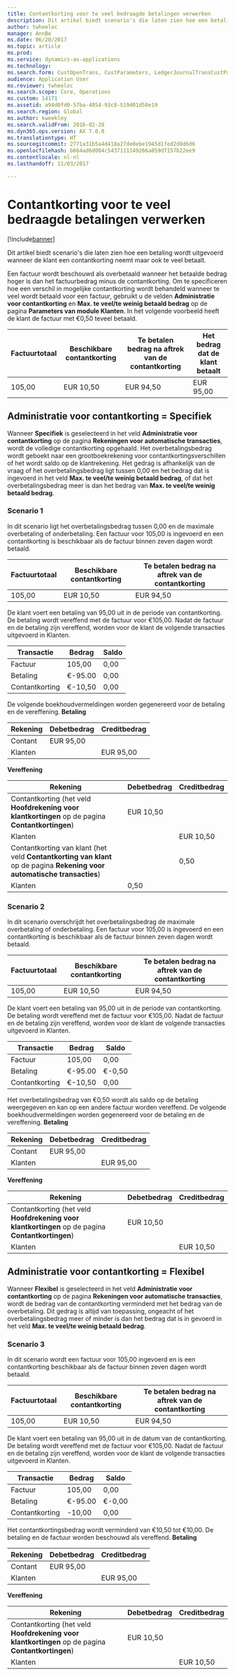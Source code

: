 ```yaml
---
title: Contantkorting voor te veel bedraagde betalingen verwerken
description: Dit artikel biedt scenario's die laten zien hoe een betaling wordt uitgevoerd wanneer de klant een contantkorting neemt maar ook te veel betaalt.
author: twheeloc
manager: AnnBe
ms.date: 06/20/2017
ms.topic: article
ms.prod: 
ms.service: dynamics-ax-applications
ms.technology: 
ms.search.form: CustOpenTrans, CustParameters, LedgerJournalTransCustPaym, LedgerJournalTransVendPaym, VendOpenTrans, VendParameters
audience: Application User
ms.reviewer: twheeloc
ms.search.scope: Core, Operations
ms.custom: 14171
ms.assetid: a94d0fd0-57ba-4054-93c8-519d01d50e19
ms.search.region: Global
ms.author: kweekley
ms.search.validFrom: 2016-02-28
ms.dyn365.ops.version: AX 7.0.0
ms.translationtype: HT
ms.sourcegitcommit: 2771a31b5a4d418a27de0ebe1945d1fed2d8d6d6
ms.openlocfilehash: b664ad6d084c5437111149266a859d7157b22ee9
ms.contentlocale: nl-nl
ms.lasthandoff: 11/03/2017

---
```


# <a name="handling-cash-discounts-for-overpayments"></a>Contantkorting voor te veel bedraagde betalingen verwerken

[!include[banner](../includes/banner.md)]


Dit artikel biedt scenario's die laten zien hoe een betaling wordt uitgevoerd wanneer de klant een contantkorting neemt maar ook te veel betaalt. 

Een factuur wordt beschouwd als overbetaald wanneer het betaalde bedrag hoger is dan het factuurbedrag minus de contantkorting. Om te specificeren hoe een verschil in mogelijke contantkorting wordt behandeld wanneer te veel wordt betaald voor een factuur, gebruikt u de velden **Administratie voor contantkorting** en **Max. te veel/te weinig betaald bedrag** op de pagina **Parameters van module Klanten**. In het volgende voorbeeld heeft de klant de factuur met €0,50 teveel betaald.

| Factuurtotaal | Beschikbare contantkorting | Te betalen bedrag na aftrek van de contantkorting | Het bedrag dat de klant betaalt |
|---------------|-------------------------|-----------------------------------------------------|-----------------------------------|
| 105,00        | EUR 10,50                   | EUR 94,50                                               | EUR 95,00                             |

## <a name="cash-discount-administration--specific"></a>Administratie voor contantkorting = Specifiek
Wanneer **Specifiek** is geselecteerd in het veld **Administratie voor contantkorting** op de pagina **Rekeningen voor automatische transacties**, wordt de volledige contantkorting opgehaald. Het overbetalingsbedrag wordt geboekt naar een grootboekrekening voor contantkortingsverschillen of het wordt saldo op de klantrekening. Het gedrag is afhankelijk van de vraag of het overbetalingsbedrag ligt tussen 0,00 en het bedrag dat is ingevoerd in het veld **Max. te veel/te weinig betaald bedrag**, of dat het overbetalingsbedrag meer is dan het bedrag van **Max. te veel/te weinig betaald bedrag**.

### <a name="scenario-1"></a>Scenario 1

In dit scenario ligt het overbetalingsbedrag tussen 0,00 en de maximale overbetaling of onderbetaling. Een factuur voor 105,00 is ingevoerd en een contantkorting is beschikbaar als de factuur binnen zeven dagen wordt betaald.

| Factuurtotaal | Beschikbare contantkorting | Te betalen bedrag na aftrek van de contantkorting |
|---------------|-------------------------|-----------------------------------------------------|
| 105,00        | EUR 10,50                   | EUR 94,50                                               |

De klant voert een betaling van 95,00 uit in de periode van contantkorting. De betaling wordt vereffend met de factuur voor €105,00. Nadat de factuur en de betaling zijn vereffend, worden voor de klant de volgende transacties uitgevoerd in Klanten.

| Transactie   | Bedrag | Saldo |
|---------------|--------|---------|
| Factuur       | 105,00 | 0,00    |
| Betaling       | €-95.00 | 0,00    |
| Contantkorting | €-10,50 | 0,00    |

De volgende boekhoudvermeldingen worden gegenereerd voor de betaling en de vereffening. **Betaling**

| Rekening             | Debetbedrag | Creditbedrag |
|---------------------|--------------|---------------|
| Contant                | EUR 95,00        |               |
| Klanten |              | EUR 95,00         |

**Vereffening**

| Rekening                                                                                                          | Debetbedrag | Creditbedrag |
|------------------------------------------------------------------------------------------------------------------|--------------|---------------|
| Contantkorting (het veld **Hoofdrekening voor klantkortingen** op de pagina **Contantkortingen**)                 | EUR 10,50        |               |
| Klanten                                                                                              |              | EUR 10,50         |
| Contantkorting van klant (het veld **Contantkorting van klant** op de pagina **Rekening voor automatische transacties**) |              | 0,50          |
| Klanten                                                                                              | 0,50         |               |

### <a name="scenario-2"></a>Scenario 2

In dit scenario overschrijdt het overbetalingsbedrag de maximale overbetaling of onderbetaling. Een factuur voor 105,00 is ingevoerd en een contantkorting is beschikbaar als de factuur binnen zeven dagen wordt betaald.

| Factuurtotaal | Beschikbare contantkorting | Te betalen bedrag na aftrek van de contantkorting |
|---------------|-------------------------|-----------------------------------------------------|
| 105,00        | EUR 10,50                   | EUR 94,50                                               |

De klant voert een betaling van 95,00 uit in de periode van contantkorting. De betaling wordt vereffend met de factuur voor €105,00. Nadat de factuur en de betaling zijn vereffend, worden voor de klant de volgende transacties uitgevoerd in Klanten.

| Transactie   | Bedrag | Saldo |
|---------------|--------|---------|
| Factuur       | 105,00 | 0,00    |
| Betaling       | €-95.00 | €-0,50   |
| Contantkorting | €-10,50 | 0,00    |

Het overbetalingsbedrag van €0,50 wordt als saldo op de betaling weergegeven en kan op een andere factuur worden vereffend. De volgende boekhoudvermeldingen worden gegenereerd voor de betaling en de vereffening. **Betaling**

| Rekening             | Debetbedrag | Creditbedrag |
|---------------------|--------------|---------------|
| Contant                | EUR 95,00        |               |
| Klanten |              | EUR 95,00         |

**Vereffening**

| Rekening                                                                                          | Debetbedrag | Creditbedrag |
|--------------------------------------------------------------------------------------------------|--------------|---------------|
| Contantkorting (het veld **Hoofdrekening voor klantkortingen** op de pagina **Contantkortingen**) | EUR 10,50        |               |
| Klanten                                                                              |              | EUR 10,50         |

## <a name="cash-discount-administration--unspecific"></a>Administratie voor contantkorting = Flexibel
Wanneer **Flexibel** is geselecteerd in het veld **Administratie voor contantkorting** op de pagina **Rekeningen voor automatische transacties**, wordt de bedrag van de contantkorting verminderd met het bedrag van de overbetaling. Dit gedrag is altijd van toepassing, ongeacht of het overbetalingsbedrag meer of minder is dan het bedrag dat is in gevoerd in het veld **Max. te veel/te weinig betaald bedrag**.

### <a name="scenario-3"></a>Scenario 3

In dit scenario wordt een factuur voor 105,00 ingevoerd en is een contantkorting beschikbaar als de factuur binnen zeven dagen wordt betaald.

| Factuurtotaal | Beschikbare contantkorting | Te betalen bedrag na aftrek van de contantkorting |
|---------------|-------------------------|-----------------------------------------------------|
| 105,00        | EUR 10,50                   | EUR 94,50                                               |

De klant voert een betaling van 95,00 uit in de datum van de contantkorting. De betaling wordt vereffend met de factuur voor €105,00. Nadat de factuur en de betaling zijn vereffend, worden voor de klant de volgende transacties uitgevoerd in Klanten.

| Transactie   | Bedrag | Saldo |
|---------------|--------|---------|
| Factuur       | 105,00 | 0,00    |
| Betaling       | €-95.00 | €-0,00   |
| Contantkorting | -10,00 | 0,00    |

Het contantkortingsbedrag wordt verminderd van €10,50 tot €10,00. De betaling en de factuur worden beschouwd als vereffend. **Betaling**

| Rekening             | Debetbedrag | Creditbedrag |
|---------------------|--------------|---------------|
| Contant                | EUR 95,00        |               |
| Klanten |              | EUR 95,00         |

**Vereffening**

| Rekening                                                                                          | Debetbedrag | Creditbedrag |
|--------------------------------------------------------------------------------------------------|--------------|---------------|
| Contantkorting (het veld **Hoofdrekening voor klantkortingen** op de pagina **Contantkortingen**) | EUR 10,50        |               |
| Klanten                                                                                |              | EUR 10,50         |







